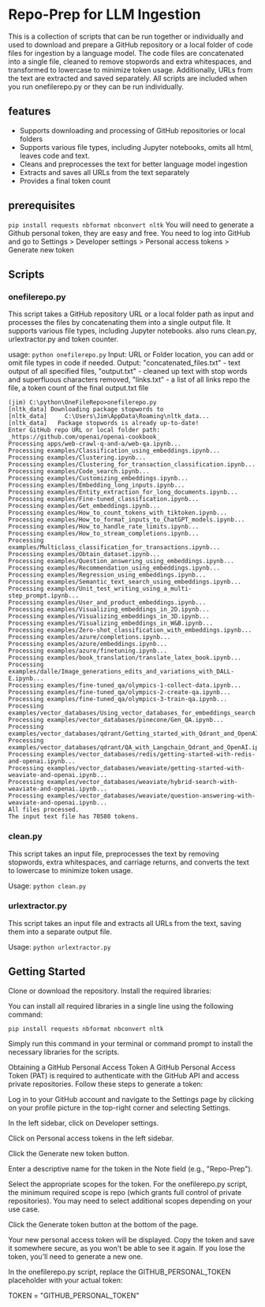 
# Repo-Prep for LLM Ingestion

This is a collection of scripts that can be run together or individually and used to download and prepare a GitHub repository or a local folder of code files for ingestion by a language model. The code files are concatenated into a single file, cleaned to remove stopwords and extra whitespaces, and transformed to lowercase to minimize token usage. Additionally, URLs from the text are extracted and saved separately.
All scripts are included when you run onefilerepo.py or they can be run individually.

## features

- Supports downloading and processing of GitHub repositories or local folders
- Supports various file types, including Jupyter notebooks, omits all html, leaves code and text.  
- Cleans and preprocesses the text for better language model ingestion
- Extracts and saves all URLs from the text separately
- Provides a final token count

## prerequisites
`pip install requests nbformat nbconvert nltk`
You will need to generate a Github personal token, they are easy and free.  You need to log into GitHub and go to Settings > Developer settings > Personal access tokens > Generate new token
## Scripts

### onefilerepo.py

This script takes a GitHub repository URL or a local folder path as input and processes the files by concatenating them into a single output file. It supports various file types, including Jupyter notebooks.  also runs clean.py, urlextractor.py and token counter.

usage:
`python onefilerepo.py`
Input: URL or Folder location, you can add or omit file types in code if needed.
Output: "concatenated_files.txt" - text output of all specified files, "output.txt" - cleaned up text with stop words and superfluous characters removed, "links.txt" - a list of all links repo the file, a token count of the final output.txt file

```
(jim) C:\python\OneFileRepo>onefilerepo.py
[nltk_data] Downloading package stopwords to
[nltk_data]     C:\Users\Jim\AppData\Roaming\nltk_data...
[nltk_data]   Package stopwords is already up-to-date!
Enter GitHub repo URL or local folder path: _https://github.com/openai/openai-cookbook_
Processing apps/web-crawl-q-and-a/web-qa.ipynb...
Processing examples/Classification_using_embeddings.ipynb...
Processing examples/Clustering.ipynb...
Processing examples/Clustering_for_transaction_classification.ipynb...
Processing examples/Code_search.ipynb...
Processing examples/Customizing_embeddings.ipynb...
Processing examples/Embedding_long_inputs.ipynb...
Processing examples/Entity_extraction_for_long_documents.ipynb...
Processing examples/Fine-tuned_classification.ipynb...
Processing examples/Get_embeddings.ipynb...
Processing examples/How_to_count_tokens_with_tiktoken.ipynb...
Processing examples/How_to_format_inputs_to_ChatGPT_models.ipynb...
Processing examples/How_to_handle_rate_limits.ipynb...
Processing examples/How_to_stream_completions.ipynb...
Processing examples/Multiclass_classification_for_transactions.ipynb...
Processing examples/Obtain_dataset.ipynb...
Processing examples/Question_answering_using_embeddings.ipynb...
Processing examples/Recommendation_using_embeddings.ipynb...
Processing examples/Regression_using_embeddings.ipynb...
Processing examples/Semantic_text_search_using_embeddings.ipynb...
Processing examples/Unit_test_writing_using_a_multi-step_prompt.ipynb...
Processing examples/User_and_product_embeddings.ipynb...
Processing examples/Visualizing_embeddings_in_2D.ipynb...
Processing examples/Visualizing_embeddings_in_3D.ipynb...
Processing examples/Visualizing_embeddings_in_W&B.ipynb...
Processing examples/Zero-shot_classification_with_embeddings.ipynb...
Processing examples/azure/completions.ipynb...
Processing examples/azure/embeddings.ipynb...
Processing examples/azure/finetuning.ipynb...
Processing examples/book_translation/translate_latex_book.ipynb...
Processing examples/dalle/Image_generations_edits_and_variations_with_DALL-E.ipynb...
Processing examples/fine-tuned_qa/olympics-1-collect-data.ipynb...
Processing examples/fine-tuned_qa/olympics-2-create-qa.ipynb...
Processing examples/fine-tuned_qa/olympics-3-train-qa.ipynb...
Processing examples/vector_databases/Using_vector_databases_for_embeddings_search.ipynb...
Processing examples/vector_databases/pinecone/Gen_QA.ipynb...
Processing examples/vector_databases/qdrant/Getting_started_with_Qdrant_and_OpenAI.ipynb...
Processing examples/vector_databases/qdrant/QA_with_Langchain_Qdrant_and_OpenAI.ipynb...
Processing examples/vector_databases/redis/getting-started-with-redis-and-openai.ipynb...
Processing examples/vector_databases/weaviate/getting-started-with-weaviate-and-openai.ipynb...
Processing examples/vector_databases/weaviate/hybrid-search-with-weaviate-and-openai.ipynb...
Processing examples/vector_databases/weaviate/question-answering-with-weaviate-and-openai.ipynb...
All files processed.
The input text file has 70580 tokens.
```



### clean.py

This script takes an input file, preprocesses the text by removing stopwords, extra whitespaces, and carriage returns, and converts the text to lowercase to minimize token usage.

Usage:
`python clean.py`

### urlextractor.py

This script takes an input file and extracts all URLs from the text, saving them into a separate output file.

Usage:
`python urlextractor.py`

## Getting Started

Clone or download the repository.
Install the required libraries:

You can install all required libraries in a single line using the following command:

`pip install requests nbformat nbconvert nltk`

Simply run this command in your terminal or command prompt to install the necessary libraries for the scripts.


Obtaining a GitHub Personal Access Token
A GitHub Personal Access Token (PAT) is required to authenticate with the GitHub API and access private repositories. Follow these steps to generate a token:

Log in to your GitHub account and navigate to the Settings page by clicking on your profile picture in the top-right corner and selecting Settings.

In the left sidebar, click on Developer settings.

Click on Personal access tokens in the left sidebar.

Click the Generate new token button.

Enter a descriptive name for the token in the Note field (e.g., "Repo-Prep").

Select the appropriate scopes for the token. For the onefilerepo.py script, the minimum required scope is repo (which grants full control of private repositories). You may need to select additional scopes depending on your use case.

Click the Generate token button at the bottom of the page.

Your new personal access token will be displayed. Copy the token and save it somewhere secure, as you won't be able to see it again. If you lose the token, you'll need to generate a new one.

In the onefilerepo.py script, replace the GITHUB_PERSONAL_TOKEN placeholder with your actual token:

TOKEN = "GITHUB_PERSONAL_TOKEN"
